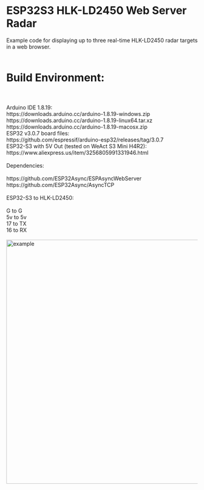# ESP32S3 HLK-LD2450 Web Server Radar
Example code for displaying up to three real-time HLK-LD2450 radar targets in a web browser.<br>
<br>
<H1>Build Environment:</H1><br>
<br>
Arduino IDE 1.8.19:<br>
https://downloads.arduino.cc/arduino-1.8.19-windows.zip<br>
https://downloads.arduino.cc/arduino-1.8.19-linux64.tar.xz<br>
https://downloads.arduino.cc/arduino-1.8.19-macosx.zip<br>
ESP32 v3.0.7 board files: <br>
https://github.com/espressif/arduino-esp32/releases/tag/3.0.7<br>
ESP32-S3 with 5V Out (tested on WeAct S3 Mini H4R2): <br>
https://www.aliexpress.us/item/3256805991331946.html<br>
<br>
Dependencies:<br>
<br>
https://github.com/ESP32Async/ESPAsyncWebServer<br>
https://github.com/ESP32Async/AsyncTCP<br>
<br>
ESP32-S3 to HLK-LD2450:<br>
<br>
G  to G<br>
5v to 5v<br>
17 to TX<br>
16 to RX<br>
<br>

<img width="875" height="643" alt="example " src="https://github.com/user-attachments/assets/3df6b185-d6d3-4357-a8af-15009c12b9c2" />
